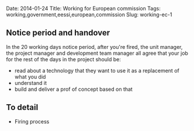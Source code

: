 Date: 2014-01-24
Title: Working for European commission
Tags: working,government,eessi,european,commission
Slug: working-ec-1

## Notice period and handover
In the 20 working days notice period, after you're fired, the unit manager, the project manager and development team manager all agree that your job for the rest of the days in the project should be:
* read about a technology that they want to use it as a replacement of what you did
* understand it
* build and deliver a prof of concept based on that

## To detail
* Firing process
